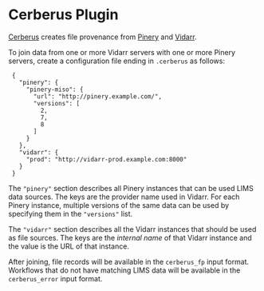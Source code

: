 # Cerberus Plugin
[Cerberus](https://github.com/oicr-gsi/cerberus) creates file provenance from
[Pinery](http://github.com/oicr-gsi/pinery) and
[Vidarr](https://github.com/oicr-gsi/vidarr).

To join data from one or more Vidarr servers with one or more Pinery servers,
create a configuration file ending in `.cerberus` as follows:

     {
       "pinery": {
         "pinery-miso": {
           "url": "http://pinery.example.com/",
           "versions": [
             2,
             7,
             8
           ]
         }
       },
       "vidarr": {
         "prod": "http://vidarr-prod.example.com:8000"
       }
     }

The `"pinery"` section describes all Pinery instances that can be used LIMS
data sources. The keys are the provider name used in Vidarr. For each Pinery
instance, multiple versions of the same data can be used by specifying them in
the `"versions"` list.

The `"vidarr"` section describes all the Vidarr instances that should be used
as file sources. The keys are the _internal name_ of that Vidarr instance and
the value is the URL of that instance.

After joining, file records will be available in the `cerberus_fp` input
format. Workflows that do not have matching LIMS data will be available in the
`cerberus_error` input format.
